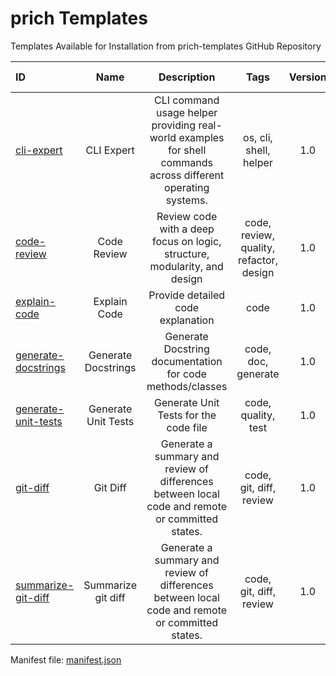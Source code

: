 # prich Templates  
Templates Available for Installation from prich-templates GitHub Repository

| ID   | Name  | Description | Tags  | Version | Author | Folder Checksum |
| :--- | :---: |    :---:    | :---: |  :---:  | :---:  | :---            |
| [cli-expert](https://github.com/oleks-dev/prich-templates/tree/main/templates/cli-expert) | CLI Expert | CLI command usage helper providing real-world examples for shell commands across different operating systems. | os, cli, shell, helper | 1.0 | prich | 6bc1095 |
| [code-review](https://github.com/oleks-dev/prich-templates/tree/main/templates/code-review) | Code Review | Review code with a deep focus on logic, structure, modularity, and design | code, review, quality, refactor, design | 1.0 | prich | bea1cd9 |
| [explain-code](https://github.com/oleks-dev/prich-templates/tree/main/templates/explain-code) | Explain Code | Provide detailed code explanation | code | 1.0 | prich | 0100407 |
| [generate-docstrings](https://github.com/oleks-dev/prich-templates/tree/main/templates/generate-docstrings) | Generate Docstrings | Generate Docstring documentation for code methods/classes | code, doc, generate | 1.0 | prich | 2825ef3 |
| [generate-unit-tests](https://github.com/oleks-dev/prich-templates/tree/main/templates/generate-unit-tests) | Generate Unit Tests | Generate Unit Tests for the code file | code, quality, test | 1.0 | prich | 0abe198 |
| [git-diff](https://github.com/oleks-dev/prich-templates/tree/main/templates/git-diff) | Git Diff | Generate a summary and review of differences between local code and remote or committed states. | code, git, diff, review | 1.0 | prich | 7d6cad8 |
| [summarize-git-diff](https://github.com/oleks-dev/prich-templates/tree/main/templates/summarize-git-diff) | Summarize git diff | Generate a summary and review of differences between local code and remote or committed states. | code, git, diff, review | 1.0 | prich | 2f78174 |

Manifest file: [manifest.json](https://github.com/oleks-dev/prich-templates/tree/main/templates/manifest.json)

